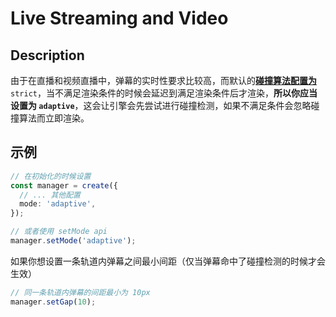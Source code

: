 # Live Streaming and Video

## Description

由于在直播和视频直播中，弹幕的实时性要求比较高，而默认的[**碰撞算法配置为**](../reference/manager-configuration/#config-mode) `strict`，当不满足渲染条件的时候会延迟到满足渲染条件后才渲染，**所以你应当设置为 `adaptive`**，这会让引擎会先尝试进行碰撞检测，如果不满足条件会忽略碰撞算法而立即渲染。

## 示例

```ts {4,8}
// 在初始化的时候设置
const manager = create({
  // ... 其他配置
  mode: 'adaptive',
});

// 或者使用 setMode api
manager.setMode('adaptive');
```

如果你想设置一条轨道内弹幕之间最小间距（仅当弹幕命中了碰撞检测的时候才会生效）

```ts
// 同一条轨道内弹幕的间距最小为 10px
manager.setGap(10);
```
